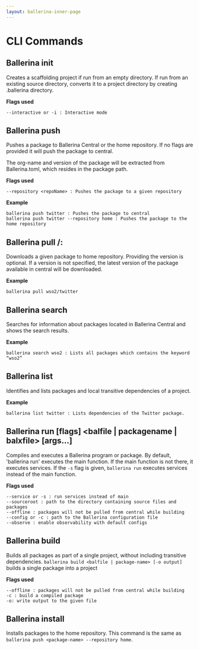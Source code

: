 ```yaml
---
layout: ballerina-inner-page
---
```


# CLI Commands

## Ballerina init

Creates a scaffolding project if run from an empty directory. If run from an existing source directory, converts it to a project directory by creating .ballerina directory.
 
**Flags used**
```
--interactive or -i : Interactive mode
```

## Ballerina push <package-name>
Pushes a package to Ballerina Central or the home repository. If no flags are provided it will push the package to central. 

The org-name and version of the package will be extracted from Ballerina.toml, which resides in the package path.

**Flags used**
```
--repository <repoName> : Pushes the package to a given repository
```

**Example**
```
ballerina push twitter : Pushes the package to central
ballerina push twitter --repository home : Pushes the package to the home repository		
```

## Ballerina pull <org-name>/<package-name>: <version>

Downloads a given package to home repository. Providing the version is optional. If a version is not specified, the latest version of the package available in central will be downloaded. 

**Example**
```
ballerina pull wso2/twitter
```

## Ballerina search <text>

Searches for information about packages located in Ballerina Central and shows the search results. 

**Example**
```
ballerina search wso2 : Lists all packages which contains the keyword “wso2”	    
```

## Ballerina list 

Identifies and lists packages and local transitive dependencies of a project. 

**Example**
```
ballerina list twitter : Lists dependencies of the Twitter package.
```

## Ballerina run [flags] <balfile | packagename | balxfile> [args...]

Compiles and executes a Ballerina program or package. By default, 'ballerina run' executes the main function. If the main function is not there, it executes services. If the `-s` flag is given, `ballerina run` executes services instead of the main function.

**Flags used**
```
--service or -s : run services instead of main
--sourceroot : path to the directory containing source files and packages
--offline : packages will not be pulled from central while building
--config or -c : path to the Ballerina configuration file
--observe : enable observability with default configs
```

## Ballerina build

Builds all packages as part of a single project, without including transitive dependencies. `ballerina build <balfile | package-name> [-o output]` builds a single package into a project

**Flags used**
```
--offline : packages will not be pulled from central while building
-c : build a compiled package
-o: write output to the given file
```

## Ballerina install 

Installs packages to the home repository. This command is the same as `ballerina push <package-name> --repository home`. 

